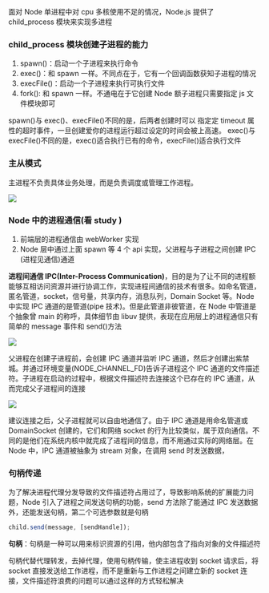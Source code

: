 面对 Node 单进程中对 cpu 多核使用不足的情况，Node.js 提供了 child_process 模块来实现多进程

### child_process 模块创建子进程的能力

1. spawn()：启动一个子进程来执行命令
2. exec()：和 spawn 一样。不同点在于，它有一个回调函数获知子进程的情况
3. execFile()：启动一个子进程来执行可执行文件
4. fork(): 和 spawn 一样。不通电在于它创建 Node 额子进程只需要指定 js 文件模块即可

spawn()与 exec()、execFile()不同的是，后两者创建时可以 指定定 timeout 属性的超时事件，一旦创建爱你的进程运行超过设定的时间会被上高速。
exec()与 execFile()不同的是，exec()适合执行已有的命令，execFile()适合执行文件

### 主从模式

主进程不负责具体业务处理，而是负责调度或管理工作进程。

![](https://www.xiesmallxie.cn/202204181644187.png)

### Node 中的进程通信(看 study )

1. 前端层的进程通信由 webWorker 实现
2. Node 层中通过上面 spawn 等 4 个 api 实现，父进程与子进程之间创建 IPC (进程见通信)通道

**进程间通信 IPC(Inter-Process Communication)**，目的是为了让不同的进程额能够互相访问资源并进行协调工作，实现进程间通信的技术有很多。如命名管道，匿名管道，socket，信号量，共享内存，消息队列，Domain Socket 等。Node 中实现 IPC 通道的是管道(pipe 技术)。但是此管道非彼管道，在 Node 中管道是个抽象曾 main 的称呼，具体细节由 libuv 提供，表现在应用层上的进程通信只有简单的 message 事件和 send()方法

![](https://www.xiesmallxie.cn/202204181654058.png)

父进程在创建子进程前，会创建 IPC 通道并监听 IPC 通道，然后才创建出紫禁城。并通过环境变量(NODE_CHANNEL_FD)告诉子进程这个 IPC 通道的文件描述符。子进程在启动的过程中，根据文件描述符去连接这个已存在的 IPC 通道，从而完成父子进程间的连接

![](https://www.xiesmallxie.cn/202204181655043.png)

建议连接之后，父子进程就可以自由地通信了。由于 IPC 通道是用命名管道或 DomainSocket 创建的，它们和网络 socket 的行为比较类似，属于双向通信。不同的是他们在系统内核中就完成了进程间的信息，而不用通过实际的网络层。在 Node 中，IPC 通道被抽象为 stream 对象，在调用 send 时发送数据，

### 句柄传递

为了解决进程代理分发导致的文件描述符占用过了，导致影响系统的扩展能力问题，Node 引入了进程之间发送句柄的功能，send 方法除了能通过 IPC 发送数据外，还能发送句柄，第二个可选参数就是句柄

```js
child.send(message, [sendHandle]);
```

**句柄**：句柄是一种可以用来标识资源的引用，他内部包含了指向对象的文件描述符

句柄代替代理转发，去掉代理，使用句柄传输，使主进程收到 socket 请求后，将 socket 直接发送给工作进程，而不是重新与工作进程之间建立新的 socket 连接，文件描述符浪费的问题可以通过这样的方式轻松解决
